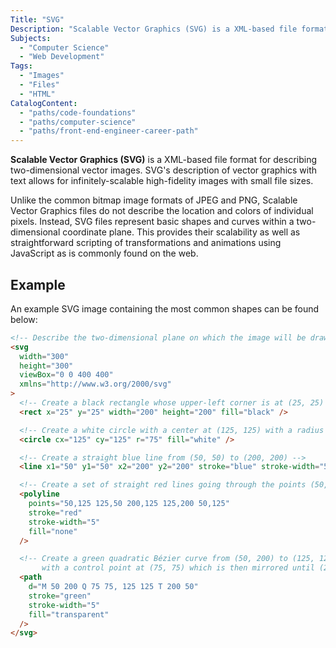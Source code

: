 ```yaml
---
Title: "SVG"
Description: "Scalable Vector Graphics (SVG) is a XML-based file format for describing two-dimensional vector images. SVGs description of vector graphics with text allows for infinitely-scalable high-fidelity images with small file sizes."
Subjects:
  - "Computer Science"
  - "Web Development"
Tags:
  - "Images"
  - "Files"
  - "HTML"
CatalogContent:
  - "paths/code-foundations"
  - "paths/computer-science"
  - "paths/front-end-engineer-career-path"
---
```


**Scalable Vector Graphics (SVG)** is a XML-based file format for describing two-dimensional vector images. SVG's description of vector graphics with text allows for infinitely-scalable high-fidelity images with small file sizes.

Unlike the common bitmap image formats of JPEG and PNG, Scalable Vector Graphics files do not describe the location and colors of individual pixels. Instead, SVG files represent basic shapes and curves within a two-dimensional coordinate plane. This provides their scalability as well as straightforward scripting of transformations and animations using JavaScript as is commonly found on the web.

## Example

An example SVG image containing the most common shapes can be found below:

```html
<!-- Describe the two-dimensional plane on which the image will be drawn on -->
<svg
  width="300"
  height="300"
  viewBox="0 0 400 400"
  xmlns="http://www.w3.org/2000/svg"
>
  <!-- Create a black rectangle whose upper-left corner is at (25, 25) and a width and height of 200 -->
  <rect x="25" y="25" width="200" height="200" fill="black" />

  <!-- Create a white circle with a center at (125, 125) with a radius of 75 -->
  <circle cx="125" cy="125" r="75" fill="white" />

  <!-- Create a straight blue line from (50, 50) to (200, 200) -->
  <line x1="50" y1="50" x2="200" y2="200" stroke="blue" stroke-width="5" />

  <!-- Create a set of straight red lines going through the points (50, 125), (125, 50), (200, 125), (125, 200), and (50, 125) -->
  <polyline
    points="50,125 125,50 200,125 125,200 50,125"
    stroke="red"
    stroke-width="5"
    fill="none"
  />

  <!-- Create a green quadratic Bézier curve from (50, 200) to (125, 125) 
       with a control point at (75, 75) which is then mirrored until (200, 50) -->
  <path
    d="M 50 200 Q 75 75, 125 125 T 200 50"
    stroke="green"
    stroke-width="5"
    fill="transparent"
  />
</svg>
```
